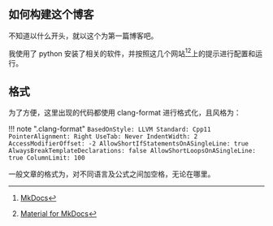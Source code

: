 ## 如何构建这个博客

不知道以什么开头，就以这个为第一篇博客吧。

我使用了 python 安装了相关的软件，并按照这几个网站[^1][^2]上的提示进行配置和运行。

## 格式

为了方便，这里出现的代码都使用 clang-format 进行格式化，且风格为：

!!! note ".clang-format"
    ```
    BasedOnStyle: LLVM
    Standard: Cpp11
    PointerAlignment: Right
    UseTab: Never
    IndentWidth: 2
    AccessModifierOffset: -2
    AllowShortIfStatementsOnASingleLine: true
    AlwaysBreakTemplateDeclarations: false
    AllowShortLoopsOnASingleLine: true
    ColumnLimit: 100
    ```

一般文章的格式为，对不同语言及公式之间加空格，无论在哪里。

[^1]: [MkDocs](https://www.mkdocs.org/)
[^2]: [Material for MkDocs](https://squidfunk.github.io/mkdocs-material/)
[^3]: [highlight.js](https://highlightjs.org/)
[^4]: [MathJax Github](https://github.com/mathjax/MathJax)
